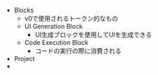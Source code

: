 - Blocks
	- v0で使用されるトークン的なもの
	- UI Generation Block
		- UI生成ブロックを使用してUIを生成できる
	- Code Execution Block
		- コードの実行の際に消費される
- Project
- 